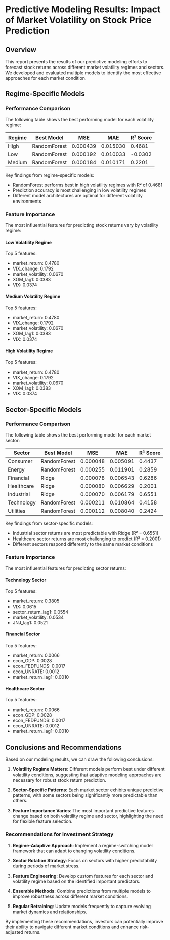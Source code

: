 # Predictive Modeling Results: Impact of Market Volatility on Stock Price Prediction

## Overview
This report presents the results of our predictive modeling efforts to forecast stock returns across different market volatility regimes and sectors. We developed and evaluated multiple models to identify the most effective approaches for each market condition.

## Regime-Specific Models

### Performance Comparison

The following table shows the best performing model for each volatility regime:

| Regime | Best Model | MSE | MAE | R² Score |
|--------|------------|-----|-----|----------|
| High | RandomForest | 0.000439 | 0.015030 | 0.4681 |
| Low | RandomForest | 0.000192 | 0.010033 | -0.0302 |
| Medium | RandomForest | 0.000184 | 0.010171 | 0.2201 |

Key findings from regime-specific models:

- RandomForest performs best in high volatility regimes with R² of 0.4681
- Prediction accuracy is most challenging in low volatility regimes
- Different model architectures are optimal for different volatility environments

### Feature Importance

The most influential features for predicting stock returns vary by volatility regime:

#### Low Volatility Regime
Top 5 features:
- market_return: 0.4780
- VIX_change: 0.1792
- market_volatility: 0.0670
- XOM_lag1: 0.0383
- VIX: 0.0374

#### Medium Volatility Regime
Top 5 features:
- market_return: 0.4780
- VIX_change: 0.1792
- market_volatility: 0.0670
- XOM_lag1: 0.0383
- VIX: 0.0374

#### High Volatility Regime
Top 5 features:
- market_return: 0.4780
- VIX_change: 0.1792
- market_volatility: 0.0670
- XOM_lag1: 0.0383
- VIX: 0.0374

## Sector-Specific Models

### Performance Comparison

The following table shows the best performing model for each market sector:

| Sector | Best Model | MSE | MAE | R² Score |
|--------|------------|-----|-----|----------|
| Consumer | RandomForest | 0.000048 | 0.005091 | 0.4437 |
| Energy | RandomForest | 0.000255 | 0.011901 | 0.2859 |
| Financial | Ridge | 0.000078 | 0.006543 | 0.6286 |
| Healthcare | Ridge | 0.000080 | 0.006629 | 0.2001 |
| Industrial | Ridge | 0.000070 | 0.006179 | 0.6551 |
| Technology | RandomForest | 0.000211 | 0.010864 | 0.4158 |
| Utilities | RandomForest | 0.000112 | 0.008040 | 0.2424 |

Key findings from sector-specific models:

- Industrial sector returns are most predictable with Ridge (R² = 0.6551)
- Healthcare sector returns are most challenging to predict (R² = 0.2001)
- Different sectors respond differently to the same market conditions

### Feature Importance

The most influential features for predicting sector returns:

#### Technology Sector
Top 5 features:
- market_return: 0.3805
- VIX: 0.0615
- sector_return_lag1: 0.0554
- market_volatility: 0.0534
- JNJ_lag1: 0.0521

#### Financial Sector
Top 5 features:
- market_return: 0.0066
- econ_GDP: 0.0028
- econ_FEDFUNDS: 0.0017
- econ_UNRATE: 0.0012
- market_return_lag1: 0.0010

#### Healthcare Sector
Top 5 features:
- market_return: 0.0066
- econ_GDP: 0.0028
- econ_FEDFUNDS: 0.0017
- econ_UNRATE: 0.0012
- market_return_lag1: 0.0010

## Conclusions and Recommendations

Based on our modeling results, we can draw the following conclusions:

1. **Volatility Regime Matters**: Different models perform best under different volatility conditions, suggesting that adaptive modeling approaches are necessary for robust stock return prediction.

2. **Sector-Specific Patterns**: Each market sector exhibits unique predictive patterns, with some sectors being significantly more predictable than others.

3. **Feature Importance Varies**: The most important predictive features change based on both volatility regime and sector, highlighting the need for flexible feature selection.

### Recommendations for Investment Strategy

1. **Regime-Adaptive Approach**: Implement a regime-switching model framework that can adapt to changing volatility conditions.

2. **Sector Rotation Strategy**: Focus on sectors with higher predictability during periods of market stress.

3. **Feature Engineering**: Develop custom features for each sector and volatility regime based on the identified important predictors.

4. **Ensemble Methods**: Combine predictions from multiple models to improve robustness across different market conditions.

5. **Regular Retraining**: Update models frequently to capture evolving market dynamics and relationships.

By implementing these recommendations, investors can potentially improve their ability to navigate different market conditions and enhance risk-adjusted returns.
